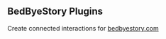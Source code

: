 BedByeStory Plugins
-------------------

Create connected interactions for [bedbyestory.com](https://bedbyestory.com)
